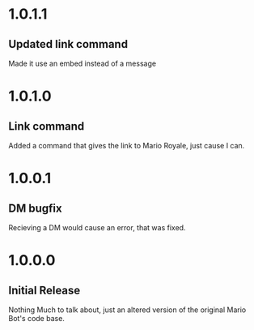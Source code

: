 # 1.0.1.1
## Updated link command
Made it use an embed instead of a message

# 1.0.1.0
## Link command
Added a command that gives the link to Mario Royale, just cause I can.

# 1.0.0.1
## DM bugfix
Recieving a DM would cause an error, that was fixed.

# 1.0.0.0
## Initial Release
Nothing Much to talk about, just an altered version of the original Mario Bot's code base.